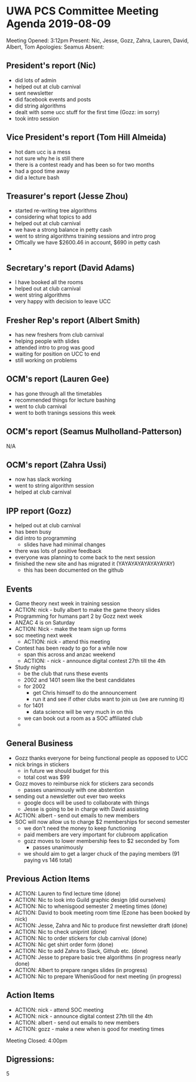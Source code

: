 # UWA PCS Committee Meeting Agenda 2019-08-09

Meeting Opened: 3:12pm
Present: Nic, Jesse, Gozz, Zahra, Lauren, David, Albert, Tom
Apologies: Seamus
Absent:

## President's report (Nic)

  - did lots of admin
  - helped out at club carnival
  - sent newsletter
  - did facebook events and posts
  - did string algorithms
  - dealt with some ucc stuff for the first time (Gozz: im sorry)
  - took intro session

## Vice President's report (Tom Hill Almeida)

  - hot dam ucc is a mess
  - not sure why he is still there
  - there is a contest ready and has been so for two months
  - had a good time away
  - did a lecture bash

## Treasurer's report (Jesse Zhou)

  - started re-writing tree algorithms
  - considering what topics to add
  - helped out at club carnival
  - we have a strong balance in petty cash
  - went to string algorithms training sessions and intro prog
  - Offically we have $2600.46 in account, $690 in petty cash
  - 

## Secretary's report (David Adams)

  - I have booked all the rooms
  - helped out at club carnival
  - went string algorithms
  - very happy with decision to leave UCC

## Fresher Rep's report (Albert Smith)

  - has new freshers from club carnival
  - helping people with slides
  - attended intro to prog was good
  - waiting for position on UCC to end
  - still working on problems
  
## OCM's report (Lauren Gee)

  - has gone through all the timetables
  - recommended things for lecture bashing
  - went to club carnival
  - went to both tranings sessions this week

## OCM's report (Seamus Mulholland-Patterson)
N/A
  
## OCM's report (Zahra Ussi)
  
  - now has slack working
  - went to string algorithm session
  - helped at club carnival

## IPP report (Gozz)
  
  - helped out at club carnival
  - has been busy
  - did intro to programming
    - slides have had minimal changes
  - there was lots of positive feedback
  - everyone was planning to come back to the next session
  - finished the new site and has migrated it (YAYAYAYAYAYAYAYAY)
    - this has been documented on the github

## Events

  - Game theory next week in training session
  - ACTION: nick - bully albert to make the game theory slides
  - Programming for humans part 2 by Gozz next week
  - ANZAC 4 is on Saturday
  - ACTION: Nick - make the team sign up forms
  - soc meeting next week
    - ACTION: nick - attend this meeting
  - Contest has been ready to go for a while now
    - span this across and anzac weekend
    - ACTION: - nick - announce digital contest 27th till the 4th
  - Study nights
    - be the club that runs these events
    - 2002 and 1401 seem like the best candidates
    - for 2002
      - get Chris himself to do the announcement
      - run it and see if other clubs want to join us (we are running it)
    - for 1401
      - data science will be very much in on this
    - we can book out a room as a SOC affiliated club
    - 
  
## General Business

  - Gozz thanks everyone for being functional people as opposed to UCC
  - nick brings in stickers
    - in future we should budget for this
    - total cost was $99
  - Gozz moves to reimburse nick for stickers zara seconds
    - passes unanimously with one abstention
  - sending out a newsletter out ever two weeks
    - google docs will be used to collaborate with things
    - Jesse is going to be in charge with David assisting
  - ACTION: albert - send out emails to new members
  - SOC will now allow us to charge $2 memberships for second semester
    - we don't need the money to keep functioning
    - paid members are very important for clubroom application
    - gozz moves to lower membership fees to $2 seconded by Tom
      - passes unanimously
    - we should aim to get a larger chuck of the paying members (91 paying vs 146 total)

## Previous Action Items
  - ACTION: Lauren to find lecture time (done)
  - ACTION: Nic to look into Guild graphic design (did ourselves)
  - ACTION: Nic to whenisgood semester 2 meeting times (done)
  - ACTION: David to book meeting room time (Ezone has been booked by nick)
  - ACTION: Jesse, Zahra and Nic to produce first newsletter draft (done)
  - ACTION: Nic to check uniprint (done)
  - ACTION: Nic to order stickers for club carnival (done)
  - ACTION: Nic get shirt order form (done)
  - ACTION: Nic to add Zahra to Slack, Github etc. (done)
  - ACTION: Jesse to prepare basic tree algorithms (in progress nearly done)
  - ACTION: Albert to prepare ranges slides (in progress)
  - ACTION: Nic to prepare WhenisGood for next meeting (in progress)

## Action Items

  - ACTION: nick - attend SOC meeting
  - ACTION: nick - announce digital contest 27th till the 4th
  - ACTION: albert - send out emails to new members
  - ACTION: gozz - make a new when is good for meeting times

Meeting Closed: 4:00pm 

## Digressions:

  5

